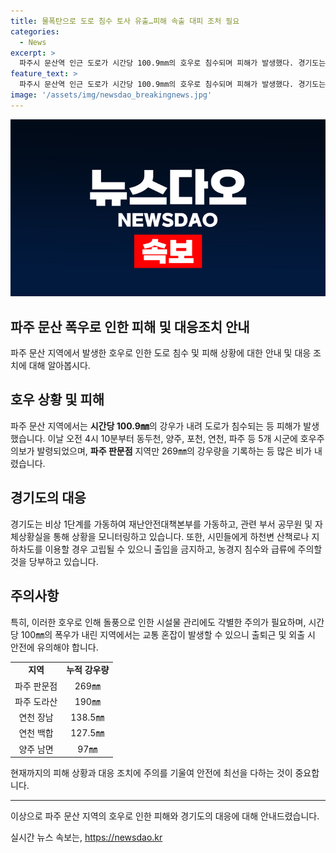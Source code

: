 ```yaml
---
title: 물폭탄으로 도로 침수 토사 유출…피해 속출 대피 조처 필요
categories:
  - News
excerpt: >
  파주시 문산역 인근 도로가 시간당 100.9mm의 호우로 침수되며 피해가 발생했다. 경기도는 5개 시군에 호우경보를 내렸고, 8개 시군으로 확대되었다. 지역별 누적 강수량은 269mm로 나타났으며, 도로에 많은 비로 인해 피해가 속출했다. 경기도는 재난안전대책본부를 비상가동하고, 시설물 관리에 각별한 주의를 당부했다. (150자)
feature_text: >
  파주시 문산역 인근 도로가 시간당 100.9mm의 호우로 침수되며 피해가 발생했다. 경기도는 5개 시군에 호우경보를 내렸고, 8개 시군으로 확대되었다. 지역별 누적 강수량은 269mm로 나타났으며, 도로에 많은 비로 인해 피해가 속출했다. 경기도는 재난안전대책본부를 비상가동하고, 시설물 관리에 각별한 주의를 당부했다. (150자)
image: '/assets/img/newsdao_breakingnews.jpg'
---
```


<p><img src="/assets/img/newsdao_breakingnews.jpg" alt="bookingtag 속보" /></p>

<h2>파주 문산 폭우로 인한 피해 및 대응조치 안내</h2>

<p data-ke-size="size16">파주 문산 지역에서 발생한 호우로 인한 도로 침수 및 피해 상황에 대한 안내 및 대응 조치에 대해 알아봅시다.</p>

<h2 data-ke-size="size26">호우 상황 및 피해</h2>

<p>파주 문산 지역에서는 <b>시간당 100.9㎜</b>의 강우가 내려 도로가 침수되는 등 피해가 발생했습니다. 이날 오전 4시 10분부터 동두천, 양주, 포천, 연천, 파주 등 5개 시군에 호우주의보가 발령되었으며, <b>파주 판문점</b> 지역만 269㎜의 강우량을 기록하는 등 많은 비가 내렸습니다.</p>

<h2 data-ke-size="size26">경기도의 대응</h2>

<p>경기도는 비상 1단계를 가동하여 재난안전대책본부를 가동하고, 관련 부서 공무원 및 자체상황실을 통해 상황을 모니터링하고 있습니다. 또한, 시민들에게 하천변 산책로나 지하차도를 이용할 경우 고립될 수 있으니 출입을 금지하고, 농경지 침수와 급류에 주의할 것을 당부하고 있습니다.</p>

<h2 data-ke-size="size26">주의사항</h2>

<p>특히, 이러한 호우로 인해 돌풍으로 인한 시설물 관리에도 각별한 주의가 필요하며, 시간당 100㎜의 폭우가 내린 지역에서는 교통 혼잡이 발생할 수 있으니 출퇴근 및 외출 시 안전에 유의해야 합니다.</p>

<table>
  <tr>
    <td style="text-align: center; height: 17px;"><b>지역</b></td>
    <td style="text-align: center; height: 17px;"><b>누적 강우량</b></td>
  </tr>
  <tr>
    <td style="text-align: center; height: 17px;">파주 판문점</td>
    <td style="text-align: center; height: 17px;">269㎜</td>
  </tr>
  <tr>
    <td style="text-align: center; height: 17px;">파주 도라산</td>
    <td style="text-align: center; height: 17px;">190㎜</td>
  </tr>
  <tr>
    <td style="text-align: center; height: 17px;">연천 장남</td>
    <td style="text-align: center; height: 17px;">138.5㎜</td>
  </tr>
  <tr>
    <td style="text-align: center; height: 17px;">연천 백합</td>
    <td style="text-align: center; height: 17px;">127.5㎜</td>
  </tr>
  <tr>
    <td style="text-align: center; height: 17px;">양주 남면</td>
    <td style="text-align: center; height: 17px;">97㎜</td>
  </tr>
</table>

<p data-ke-size="size16">현재까지의 피해 상황과 대응 조치에 주의를 기울여 안전에 최선을 다하는 것이 중요합니다.</p>

<hr>

<p data-ke-size="size16">이상으로 파주 문산 지역의 호우로 인한 피해와 경기도의 대응에 대해 안내드렸습니다.</p>
실시간 뉴스 속보는, <a href="https://newsdao.kr" rel="dofollow">https://newsdao.kr</a>


